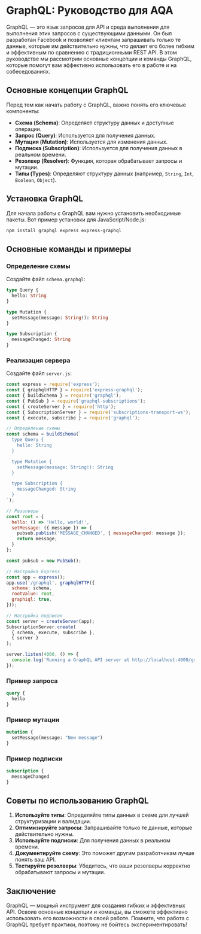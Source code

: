 # GraphQL: Руководство для AQA

GraphQL — это язык запросов для API и среда выполнения для выполнения этих запросов с существующими данными. Он был разработан Facebook и позволяет клиентам запрашивать только те данные, которые им действительно нужны, что делает его более гибким и эффективным по сравнению с традиционными REST API. В этом руководстве мы рассмотрим основные концепции и команды GraphQL, которые помогут вам эффективно использовать его в работе и на собеседованиях.

## Основные концепции GraphQL

Перед тем как начать работу с GraphQL, важно понять его ключевые компоненты:

- **Схема (Schema)**: Определяет структуру данных и доступные операции.
- **Запрос (Query)**: Используется для получения данных.
- **Мутация (Mutation)**: Используется для изменения данных.
- **Подписка (Subscription)**: Используется для получения данных в реальном времени.
- **Резолвер (Resolver)**: Функция, которая обрабатывает запросы и мутации.
- **Типы (Types)**: Определяют структуру данных (например, `String`, `Int`, `Boolean`, `Object`).

## Установка GraphQL

Для начала работы с GraphQL вам нужно установить необходимые пакеты. Вот пример установки для JavaScript/Node.js:

```bash
npm install graphql express express-graphql
```

## Основные команды и примеры

### Определение схемы

Создайте файл `schema.graphql`:

```graphql
type Query {
  hello: String
}

type Mutation {
  setMessage(message: String!): String
}

type Subscription {
  messageChanged: String
}
```

### Реализация сервера

Создайте файл `server.js`:

```javascript
const express = require('express');
const { graphqlHTTP } = require('express-graphql');
const { buildSchema } = require('graphql');
const { PubSub } = require('graphql-subscriptions');
const { createServer } = require('http');
const { SubscriptionServer } = require('subscriptions-transport-ws');
const { execute, subscribe } = require('graphql');

// Определение схемы
const schema = buildSchema(`
  type Query {
    hello: String
  }

  type Mutation {
    setMessage(message: String!): String
  }

  type Subscription {
    messageChanged: String
  }
`);

// Резолверы
const root = {
  hello: () => 'Hello, world!',
  setMessage: ({ message }) => {
    pubsub.publish('MESSAGE_CHANGED', { messageChanged: message });
    return message;
  }
};

const pubsub = new PubSub();

// Настройка Express
const app = express();
app.use('/graphql', graphqlHTTP({
  schema: schema,
  rootValue: root,
  graphiql: true,
}));

// Настройка подписок
const server = createServer(app);
SubscriptionServer.create(
  { schema, execute, subscribe },
  { server }
);

server.listen(4000, () => {
  console.log('Running a GraphQL API server at http://localhost:4000/graphql');
});
```

### Пример запроса

```graphql
query {
  hello
}
```

### Пример мутации

```graphql
mutation {
  setMessage(message: "New message")
}
```

### Пример подписки

```graphql
subscription {
  messageChanged
}
```

## Советы по использованию GraphQL

1. **Используйте типы**: Определяйте типы данных в схеме для лучшей структуризации и валидации.
2. **Оптимизируйте запросы**: Запрашивайте только те данные, которые действительно нужны.
3. **Используйте подписки**: Для получения данных в реальном времени.
4. **Документируйте схему**: Это поможет другим разработчикам лучше понять ваш API.
5. **Тестируйте резолверы**: Убедитесь, что ваши резолверы корректно обрабатывают запросы и мутации.

## Заключение

GraphQL — мощный инструмент для создания гибких и эффективных API. Освоив основные концепции и команды, вы сможете эффективно использовать его возможности в своей работе. Помните, что работа с GraphQL требует практики, поэтому не бойтесь экспериментировать!